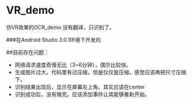 # VR_demo
仿VR效果的OCR_demo  没有翻译，只识别了。

###在Android Studio 3.0.1环境下开发的

##目前存在问题：
* 网络请求速度奇慢无比（3~6分钟），偶尔比较快。
* 生成图片过大，代码里有过压缩，但是仅仅是压缩，感觉应该再把尺寸压缩下。
* 识别结果出现后，显示在屏幕左上角。其实应该在center
* 识别成功后，没有做完。应该添加事件让其能够重新开始。
